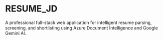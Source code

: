 # RESUME_JD
A professional full-stack web application for intelligent resume parsing, screening, and shortlisting using Azure Document Intelligence and Google Gemini AI.
